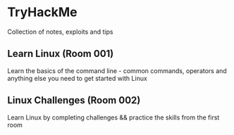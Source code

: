 # TryHackMe
Collection of notes, exploits and tips

## Learn Linux (Room 001)
Learn the basics of the command line - common commands, operators and anything else you need to get started with Linux

## Linux Challenges (Room 002)
Learn Linux by completing challenges && practice the skills from the first room

